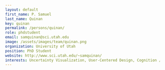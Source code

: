 ```yaml
---
layout: default
first_name: P. Samuel
last_name: Quinan
key: quinan
permalink: /persons/quinan/
role: phdstudent
email: samquinan@sci.utah.edu
image: /assets/images/team/quinan.png
organization: University of Utah
position: PhD Student
website: http://www.sci.utah.edu/~samquinan/
interests: Uncertainty Visualization, User-Centered Design, Cognition / Decision-Making, Color
---
```

